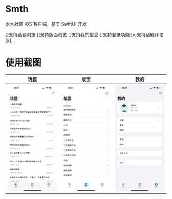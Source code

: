 # Smth
水木社区 iOS 客户端，基于 SwiftUI 开发

[]支持话题浏览
[]支持版面浏览
[]支持我的信息
[]支持登录功能
[x]支持话题评论
[x]...

# 使用截图
|话题|版面|我的|
|---|---|----|
|![tab_topic](https://github.com/bitnpc/Smth/blob/main/Snapshots/tab_topic.png)|![tab_section](https://github.com/bitnpc/Smth/blob/main/Snapshots/tab_section.png)|![tab_mine](https://github.com/bitnpc/Smth/blob/main/Snapshots/tab_mine.png)

